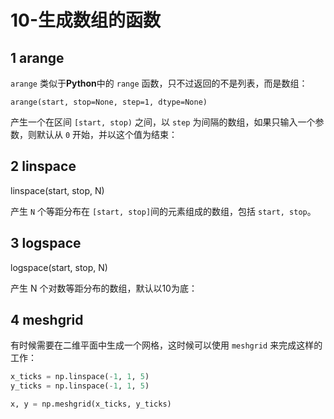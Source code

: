 # 10-生成数组的函数

## 1 arange

`arange` 类似于**Python**中的 `range` 函数，只不过返回的不是列表，而是数组：

    arange(start, stop=None, step=1, dtype=None)

产生一个在区间 `[start, stop)` 之间，以 `step` 为间隔的数组，如果只输入一个参数，则默认从 `0` 开始，并以这个值为结束：

## 2 linspace

linspace(start, stop, N)

产生 `N` 个等距分布在 `[start, stop]`间的元素组成的数组，包括 `start, stop`。

## 3 logspace


logspace(start, stop, N)

产生 N 个对数等距分布的数组，默认以10为底：

## 4 meshgrid

有时候需要在二维平面中生成一个网格，这时候可以使用 `meshgrid` 来完成这样的工作：

```python
x_ticks = np.linspace(-1, 1, 5)
y_ticks = np.linspace(-1, 1, 5)

x, y = np.meshgrid(x_ticks, y_ticks)
```

